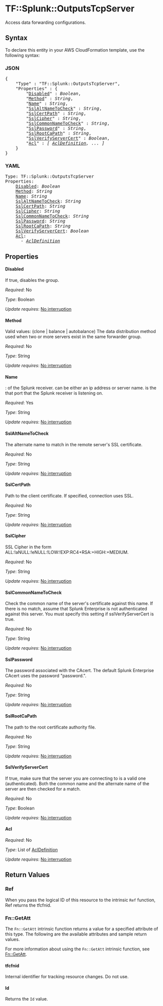 # TF::Splunk::OutputsTcpServer

Access data forwarding configurations.

## Syntax

To declare this entity in your AWS CloudFormation template, use the following syntax:

### JSON

<pre>
{
    "Type" : "TF::Splunk::OutputsTcpServer",
    "Properties" : {
        "<a href="#disabled" title="Disabled">Disabled</a>" : <i>Boolean</i>,
        "<a href="#method" title="Method">Method</a>" : <i>String</i>,
        "<a href="#name" title="Name">Name</a>" : <i>String</i>,
        "<a href="#sslaltnametocheck" title="SslAltNameToCheck">SslAltNameToCheck</a>" : <i>String</i>,
        "<a href="#sslcertpath" title="SslCertPath">SslCertPath</a>" : <i>String</i>,
        "<a href="#sslcipher" title="SslCipher">SslCipher</a>" : <i>String</i>,
        "<a href="#sslcommonnametocheck" title="SslCommonNameToCheck">SslCommonNameToCheck</a>" : <i>String</i>,
        "<a href="#sslpassword" title="SslPassword">SslPassword</a>" : <i>String</i>,
        "<a href="#sslrootcapath" title="SslRootCaPath">SslRootCaPath</a>" : <i>String</i>,
        "<a href="#sslverifyservercert" title="SslVerifyServerCert">SslVerifyServerCert</a>" : <i>Boolean</i>,
        "<a href="#acl" title="Acl">Acl</a>" : <i>[ <a href="acldefinition.md">AclDefinition</a>, ... ]</i>
    }
}
</pre>

### YAML

<pre>
Type: TF::Splunk::OutputsTcpServer
Properties:
    <a href="#disabled" title="Disabled">Disabled</a>: <i>Boolean</i>
    <a href="#method" title="Method">Method</a>: <i>String</i>
    <a href="#name" title="Name">Name</a>: <i>String</i>
    <a href="#sslaltnametocheck" title="SslAltNameToCheck">SslAltNameToCheck</a>: <i>String</i>
    <a href="#sslcertpath" title="SslCertPath">SslCertPath</a>: <i>String</i>
    <a href="#sslcipher" title="SslCipher">SslCipher</a>: <i>String</i>
    <a href="#sslcommonnametocheck" title="SslCommonNameToCheck">SslCommonNameToCheck</a>: <i>String</i>
    <a href="#sslpassword" title="SslPassword">SslPassword</a>: <i>String</i>
    <a href="#sslrootcapath" title="SslRootCaPath">SslRootCaPath</a>: <i>String</i>
    <a href="#sslverifyservercert" title="SslVerifyServerCert">SslVerifyServerCert</a>: <i>Boolean</i>
    <a href="#acl" title="Acl">Acl</a>: <i>
      - <a href="acldefinition.md">AclDefinition</a></i>
</pre>

## Properties

#### Disabled

If true, disables the group.

_Required_: No

_Type_: Boolean

_Update requires_: [No interruption](https://docs.aws.amazon.com/AWSCloudFormation/latest/UserGuide/using-cfn-updating-stacks-update-behaviors.html#update-no-interrupt)

#### Method

Valid values: (clone | balance | autobalance)
The data distribution method used when two or more servers exist in the same forwarder group.

_Required_: No

_Type_: String

_Update requires_: [No interruption](https://docs.aws.amazon.com/AWSCloudFormation/latest/UserGuide/using-cfn-updating-stacks-update-behaviors.html#update-no-interrupt)

#### Name

<host>:<port> of the Splunk receiver. <host> can be either an ip address or server name. <port> is the that port that the Splunk receiver is listening on.

_Required_: Yes

_Type_: String

_Update requires_: [No interruption](https://docs.aws.amazon.com/AWSCloudFormation/latest/UserGuide/using-cfn-updating-stacks-update-behaviors.html#update-no-interrupt)

#### SslAltNameToCheck

The alternate name to match in the remote server's SSL certificate.

_Required_: No

_Type_: String

_Update requires_: [No interruption](https://docs.aws.amazon.com/AWSCloudFormation/latest/UserGuide/using-cfn-updating-stacks-update-behaviors.html#update-no-interrupt)

#### SslCertPath

Path to the client certificate. If specified, connection uses SSL.

_Required_: No

_Type_: String

_Update requires_: [No interruption](https://docs.aws.amazon.com/AWSCloudFormation/latest/UserGuide/using-cfn-updating-stacks-update-behaviors.html#update-no-interrupt)

#### SslCipher

SSL Cipher in the form ALL:!aNULL:!eNULL:!LOW:!EXP:RC4+RSA:+HIGH:+MEDIUM.

_Required_: No

_Type_: String

_Update requires_: [No interruption](https://docs.aws.amazon.com/AWSCloudFormation/latest/UserGuide/using-cfn-updating-stacks-update-behaviors.html#update-no-interrupt)

#### SslCommonNameToCheck

Check the common name of the server's certificate against this name.
If there is no match, assume that Splunk Enterprise is not authenticated against this server. You must specify this setting if sslVerifyServerCert is true.

_Required_: No

_Type_: String

_Update requires_: [No interruption](https://docs.aws.amazon.com/AWSCloudFormation/latest/UserGuide/using-cfn-updating-stacks-update-behaviors.html#update-no-interrupt)

#### SslPassword

The password associated with the CAcert.
The default Splunk Enterprise CAcert uses the password "password.".

_Required_: No

_Type_: String

_Update requires_: [No interruption](https://docs.aws.amazon.com/AWSCloudFormation/latest/UserGuide/using-cfn-updating-stacks-update-behaviors.html#update-no-interrupt)

#### SslRootCaPath

The path to the root certificate authority file.

_Required_: No

_Type_: String

_Update requires_: [No interruption](https://docs.aws.amazon.com/AWSCloudFormation/latest/UserGuide/using-cfn-updating-stacks-update-behaviors.html#update-no-interrupt)

#### SslVerifyServerCert

If true, make sure that the server you are connecting to is a valid one (authenticated). Both the common name and the alternate name of the server are then checked for a match.

_Required_: No

_Type_: Boolean

_Update requires_: [No interruption](https://docs.aws.amazon.com/AWSCloudFormation/latest/UserGuide/using-cfn-updating-stacks-update-behaviors.html#update-no-interrupt)

#### Acl

_Required_: No

_Type_: List of <a href="acldefinition.md">AclDefinition</a>

_Update requires_: [No interruption](https://docs.aws.amazon.com/AWSCloudFormation/latest/UserGuide/using-cfn-updating-stacks-update-behaviors.html#update-no-interrupt)

## Return Values

### Ref

When you pass the logical ID of this resource to the intrinsic `Ref` function, Ref returns the tfcfnid.

### Fn::GetAtt

The `Fn::GetAtt` intrinsic function returns a value for a specified attribute of this type. The following are the available attributes and sample return values.

For more information about using the `Fn::GetAtt` intrinsic function, see [Fn::GetAtt](https://docs.aws.amazon.com/AWSCloudFormation/latest/UserGuide/intrinsic-function-reference-getatt.html).

#### tfcfnid

Internal identifier for tracking resource changes. Do not use.

#### Id

Returns the <code>Id</code> value.

